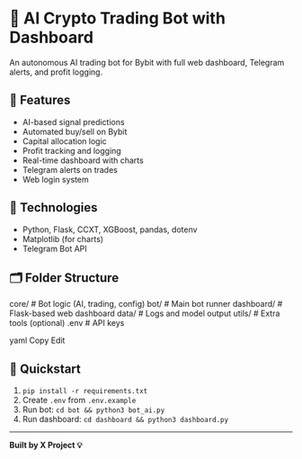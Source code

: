 # 🤖 AI Crypto Trading Bot with Dashboard

An autonomous AI trading bot for Bybit with full web dashboard, Telegram alerts, and profit logging.

## 🔧 Features

- AI-based signal predictions
- Automated buy/sell on Bybit
- Capital allocation logic
- Profit tracking and logging
- Real-time dashboard with charts
- Telegram alerts on trades
- Web login system

## 🧠 Technologies

- Python, Flask, CCXT, XGBoost, pandas, dotenv
- Matplotlib (for charts)
- Telegram Bot API

## 🗂 Folder Structure

core/ # Bot logic (AI, trading, config) bot/ # Main bot runner dashboard/ # Flask-based web dashboard data/ # Logs and model output utils/ # Extra tools (optional) .env # API keys

yaml
Copy
Edit

## 🚀 Quickstart

1. `pip install -r requirements.txt`
2. Create `.env` from `.env.example`
3. Run bot: `cd bot && python3 bot_ai.py`
4. Run dashboard: `cd dashboard && python3 dashboard.py`

---

**Built by X Project 💡**